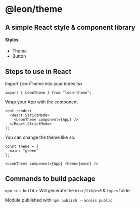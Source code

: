 # @leon/theme

## A simple React style & component library

#### Styles

- Theme
- Button

## Steps to use in React

Import LeonTheme into your index.tsx

```
import { LeonTheme } from "leon-theme";
```

Wrap your App with the component

```
root.render(
  <React.StrictMode>
    <LeonTheme component={App} />
  </React.StrictMode>
);
```

You can change the theme like so:

```
const theme = {
  main: "green"
};

<LeonTheme component={App} theme={main} />
```

## Commands to build package

`npm run build` > Will generate the `dist/lib/es6` & `types` folder

Module published with `npm publish --access public`
